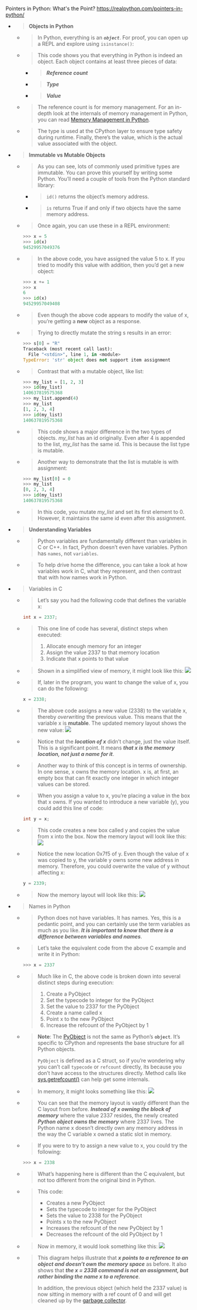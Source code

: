 
Pointers in Python: What's the Point? https://realpython.com/pointers-in-python/
- > **Objects in Python**
  * > In Python, everything is an ***`object`***. For proof, you can open up a REPL and explore using `isinstance()`:
  * > This code shows you that everything in Python is indeed an object. Each object contains at least three pieces of data:
    + > ***Reference count***
    + > ***Type***
    + > ***Value***
  * > The reference count is for memory management. For an in-depth look at the internals of memory management in Python, you can read [Memory Management in Python](https://realpython.com/python-memory-management/).
  * > The type is used at the CPython layer to ensure type safety during runtime. Finally, there’s the value, which is the actual value associated with the object.
- > **Immutable vs Mutable Objects**
  * > As you can see, lots of commonly used primitive types are immutable. You can prove this yourself by writing some Python. You’ll need a couple of tools from the Python standard library:
    + > `id()` returns the object’s memory address.
    + > `is` returns True if and only if two objects have the same memory address.
  * > Once again, you can use these in a REPL environment:
    ```py
    >>> x = 5
    >>> id(x)
    94529957049376
    ```
  * > In the above code, you have assigned the value 5 to x. If you tried to modify this value with addition, then you’d get a new object:
    ```py
    >>> x += 1
    >>> x
    6
    >>> id(x)
    94529957049408
    ```
  * > Even though the above code appears to modify the value of x, you’re getting a **new** object as a response.
  * > Trying to directly mutate the string s results in an error:
    ```py
    >>> s[0] = "R"
    Traceback (most recent call last):
      File "<stdin>", line 1, in <module>
    TypeError: 'str' object does not support item assignment
    ```
  * > Contrast that with a mutable object, like list:
    ```py
    >>> my_list = [1, 2, 3]
    >>> id(my_list)
    140637819575368
    >>> my_list.append(4)
    >>> my_list
    [1, 2, 3, 4]
    >>> id(my_list)
    140637819575368
    ```
  * > This code shows a major difference in the two types of objects. *my_list* has an id originally. Even after 4 is appended to the list, *my_list* has the same id. This is because the list type is mutable.
  * > Another way to demonstrate that the list is mutable is with assignment:
    ```py
    >>> my_list[0] = 0
    >>> my_list
    [0, 2, 3, 4]
    >>> id(my_list)
    140637819575368
    ```
  * > In this code, you mutate *my_list* and set its first element to 0. However, it maintains the same id even after this assignment. 
- > **Understanding Variables**
  * > Python variables are fundamentally different than variables in C or C++. In fact, Python doesn’t even have variables. Python has `names`, not `variables`.
  * > To help drive home the difference, you can take a look at how variables work in C, what they represent, and then contrast that with how names work in Python.
- > Variables in C
  * > Let’s say you had the following code that defines the variable x:
    ```c
    int x = 2337;
    ```
  * > This one line of code has several, distinct steps when executed:
    > 1. Allocate enough memory for an integer
    > 2. Assign the value 2337 to that memory location
    > 3. Indicate that x points to that value 
  * > Shown in a simplified view of memory, it might look like this: ![](https://files.realpython.com/media/c_memory1.334fe7c13e82.png)
  * > If, later in the program, you want to change the value of x, you can do the following:
    ```c
    x = 2338;
    ```
  * > The above code assigns a new value (2338) to the variable x, thereby *overwriting* the previous value. This means that the variable x is **mutable**. The updated memory layout shows the new value: ![](https://files.realpython.com/media/c_memory2.14d638daf718.png)
  * > Notice that the ***location of x*** didn’t change, just the value itself. This is a significant point. It means ***that x is the memory location, not just a name for it***.
  * > Another way to think of this concept is in terms of ownership. In one sense, x owns the memory location. x is, at first, an empty box that can fit exactly one integer in which integer values can be stored.
  * > When you assign a value to x, you’re placing a value in the box that x owns. If you wanted to introduce a new variable (y), you could add this line of code:
    ```c
    int y = x;
    ```
  * > This code creates a new box called y and copies the value from x into the box. Now the memory layout will look like this: ![](https://files.realpython.com/media/c_memory3.5afe110faf4d.png)
  * > Notice the new location 0x7f5 of y. Even though the value of x was copied to y, the variable y owns some new address in memory. Therefore, you could overwrite the value of y without affecting x:
    ```c
    y = 2339;
    ```
  * > Now the memory layout will look like this: ![](https://files.realpython.com/media/c_memory4.45a45dbbfaab.png)
- > Names in Python
  * > Python does not have variables. It has names. Yes, this is a pedantic point, and you can certainly use the term variables as much as you like. ***It is important to know that there is a difference between variables and names***.
  * > Let’s take the equivalent code from the above C example and write it in Python:
    ```py
    >>> x = 2337
    ```
  * > Much like in C, the above code is broken down into several distinct steps during execution:
    > 1. Create a PyObject
    > 2. Set the typecode to integer for the PyObject
    > 3. Set the value to 2337 for the PyObject
    > 4. Create a name called x
    > 5. Point x to the new PyObject
    > 6. Increase the refcount of the PyObject by 1
  * > **Note**: The [PyObject](https://github.com/python/cpython/blob/v3.7.3/Include/object.h#L101) is not the same as Python’s **`object`**. It’s specific to CPython and represents the base structure for all Python objects.
    >
    > `PyObject` is defined as a C struct, so if you’re wondering why you can’t call `typecode` or `refcount` directly, its because you don’t have access to the structures directly. Method calls like [sys.getrefcount()](https://docs.python.org/3/library/sys.html#sys.getrefcount) can help get some internals.
  * > In memory, it might looks something like this: ![](https://files.realpython.com/media/py_memory1.2b6e5f8e5bc9.png)
  * > You can see that the memory layout is vastly different than the C layout from before. ***Instead of x owning the block of memory*** where the value 2337 resides, the newly created ***Python object owns the memory*** where 2337 lives. The Python name x doesn’t directly own any memory address in the way the C variable x owned a static slot in memory.
  * > If you were to try to assign a new value to x, you could try the following:
    ```py
    >>> x = 2338
    ```
  * > What’s happening here is different than the C equivalent, but not too different from the original bind in Python.
  * > This code:
    > - Creates a new PyObject
    > - Sets the typecode to integer for the PyObject
    > - Sets the value to 2338 for the PyObject
    > - Points x to the new PyObject
    > - Increases the refcount of the new PyObject by 1
    > - Decreases the refcount of the old PyObject by 1
  * > Now in memory, it would look something like this: ![](https://files.realpython.com/media/py_memory2.99bb432c3432.png)
  * > This diagram helps illustrate that ***x points to a reference to an object and doesn’t own the memory space*** as before. It also shows that ***the x = 2338 command is not an assignment, but rather binding the name x to a reference***.
    >
    > In addition, the previous object (which held the 2337 value) is now sitting in memory with a ref count of 0 and will get cleaned up by the [garbage collector](https://docs.python.org/3/faq/design.html?highlight=garbage%20collect#how-does-python-manage-memory).
